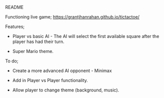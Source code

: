README

Functioning live game;
https://grantjhanrahan.github.io/tictactoe/

Features;
- Player vs basic AI - The AI will select the first available square after the player has had their turn.

- Super Mario theme.

To do;
- Create a more advanced AI opponent - Minimax

- Add in Player vs Player functionality.

- Allow player to change theme (background, music).
